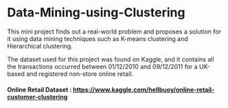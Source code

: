 # Data-Mining-using-Clustering
This mini project finds out a real-world problem and proposes a solution for it using  data mining techniques such as K-means clustering and Hierarchical clustering.

The dataset used for this project was found on Kaggle, and it contains all the transactions occurred between 01/12/2010 and 09/12/2011 for a UK-based and registered non-store online retail.

#### Online Retail Dataset : https://www.kaggle.com/hellbuoy/online-retail-customer-clustering
